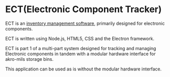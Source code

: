 # ECT(Electronic Component Tracker)

ECT is an [inventory management software](https://en.wikipedia.org/wiki/Inventory_management_software), primarily designed for electronic components.

ECT is written using Node.js, HTML5, CSS and the Electron framework.

ECT is part 1 of a multi-part system designed for tracking and managing Electronic components in tandem with a modular hardware interface for akro-mils storage bins.

This application can be used as is without the modular hardware interface.
